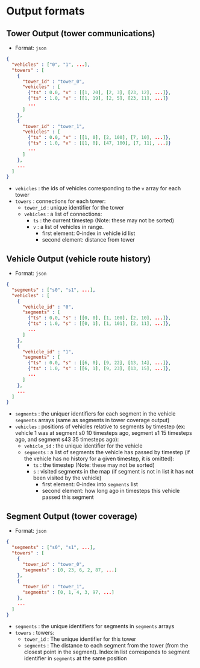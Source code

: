 # Output formats

## Tower Output (tower communications)
- Format: `json`

```json
{
  "vehicles" : ["0", "1", ...],
  "towers" : [
    {
      "tower_id" : "tower_0",
      "vehicles" : [
        {"ts" : 0.0, "v" : [[1, 20], [2, 3], [23, 12], ...]},
        {"ts" : 1.0, "v" : [[1, 19], [2, 5], [23, 11], ...]}
        ...
      ]
    },
    {
      "tower_id" : "tower_1",
      "vehicles" : [
        {"ts" : 0.0, "v" : [[1, 0], [2, 100], [7, 10], ...]},
        {"ts" : 1.0, "v" : [[1, 0], [47, 100], [7, 11], ...]}
        ...
      ]
    },
    ...
  ]
}

```
- `vehicles` : the ids of vehicles corresponding to the `v` array for each tower
- `towers` : connections for each tower:
  - `tower_id` : unique identifier for the tower
  - `vehicles` : a list of connections:
    - `ts` : the current timestep (Note: these may not be sorted)
    - `v` : a list of vehicles in range.
      - first element: 0-index in vehicle id list
      - second element: distance from tower

## Vehicle Output (vehicle route history)
- Format: `json`

```json
{
  "segments" : ["s0", "s1", ...],
  "vehicles" : [
    {
      "vehicle_id" : "0",
      "segments" : [
        {"ts" : 0.0, "s" : [[0, 0], [1, 100], [2, 10], ...]},
        {"ts" : 1.0, "s" : [[0, 1], [1, 101], [2, 11], ...]},
        ...
      ]
    },
    {
      "vehicle_id" : "1",
      "segments" : [
        {"ts" : 0.0, "s" : [[6, 0], [9, 22], [13, 14], ...]},
        {"ts" : 1.0, "s" : [[6, 1], [9, 23], [13, 15], ...]},
        ...
      ]
    },
    ...
  ]
}
```
- `segments` : the uniquer identifiers for each segment in the vehicle `segments` arrays (same as segments in tower coverage output)
- `vehicles` : positions of vehicles relative to segments by timestep (ex: vehicle 1 was at segment s0 10 timesteps ago, segment s1 15 timesteps ago, and segment s43 35 timesteps ago):
  - `vehicle_id` : the unique identifier for the vehicle
  - `segments` : a list of segments the vehicle has passed by timestep (if the vehicle has no history for a given timestep, it is omitted):
    - `ts` : the timestep (Note: these may not be sorted)
    - `s` : visited segments in the map (if segment is not in list it has not been visited by the vehicle)
      - first element: 0-index into `segments` list
      - second element: how long ago in timesteps this vehicle passed this segment

## Segment Output (tower coverage)
- Format: `json`

```json
{
  "segments" : ["s0", "s1", ...],
  "towers" : [
    {
      "tower_id" : "tower_0",
      "segments" : [0, 23, 6, 2, 87, ...]
    },
    {
      "tower_id" : "tower_1",
      "segments" : [0, 1, 4, 3, 97, ...]
    },
    ...
  ]
}
```
- `segments` : the unique identifiers for segments in `segments` arrays
- `towers` : towers:
  - `tower_id` : The unique identifier for this tower
  - `segments` : The distance to each segment from the tower (from the closest point in the segment). Index in list corresponds to segment identifier in `segments` at the same position
